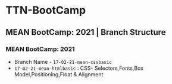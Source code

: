 # TTN-BootCamp

## MEAN BootCamp: 2021 | Branch Structure

### MEAN BootCamp: 2021 
- Branch Name - `17-02-21-mean-cssbasic`
- `17-02-21-mean-htmlbasic` : CSS- Selectors,Fonts,Box Model,Positioning,Float & Alignment
